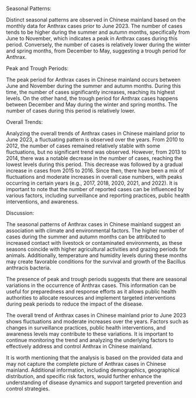 Seasonal Patterns:

Distinct seasonal patterns are observed in Chinese mainland based on the monthly data for Anthrax cases prior to June 2023. The number of cases tends to be higher during the summer and autumn months, specifically from June to November, which indicates a peak in Anthrax cases during this period. Conversely, the number of cases is relatively lower during the winter and spring months, from December to May, suggesting a trough period for Anthrax.

Peak and Trough Periods:

The peak period for Anthrax cases in Chinese mainland occurs between June and November during the summer and autumn months. During this time, the number of cases significantly increases, reaching its highest levels. On the other hand, the trough period for Anthrax cases happens between December and May during the winter and spring months. The number of cases during this period is relatively lower.

Overall Trends:

Analyzing the overall trends of Anthrax cases in Chinese mainland prior to June 2023, a fluctuating pattern is observed over the years. From 2010 to 2012, the number of cases remained relatively stable with some fluctuations, but no significant trend was observed. However, from 2013 to 2014, there was a notable decrease in the number of cases, reaching the lowest levels during this period. This decrease was followed by a gradual increase in cases from 2015 to 2016. Since then, there have been a mix of fluctuations and moderate increases in overall case numbers, with peaks occurring in certain years (e.g., 2017, 2018, 2020, 2021, and 2022). It is important to note that the number of reported cases can be influenced by various factors, including surveillance and reporting practices, public health interventions, and awareness.

Discussion:

The seasonal patterns of Anthrax cases in Chinese mainland suggest an association with climate and environmental factors. The higher number of cases during the summer and autumn months can be attributed to increased contact with livestock or contaminated environments, as these seasons coincide with higher agricultural activities and grazing periods for animals. Additionally, temperature and humidity levels during these months may create favorable conditions for the survival and growth of the Bacillus anthracis bacteria.

The presence of peak and trough periods suggests that there are seasonal variations in the occurrence of Anthrax cases. This information can be useful for preparedness and response efforts as it allows public health authorities to allocate resources and implement targeted interventions during peak periods to reduce the impact of the disease.

The overall trend of Anthrax cases in Chinese mainland prior to June 2023 shows fluctuations and moderate increases over the years. Factors such as changes in surveillance practices, public health interventions, and awareness levels may contribute to these variations. It is important to continue monitoring the trend and analyzing the underlying factors to effectively address and control Anthrax in Chinese mainland.

It is worth mentioning that the analysis is based on the provided data and may not capture the complete picture of Anthrax cases in Chinese mainland. Additional information, including demographics, geographical distribution, and specific risk factors, would further enhance the understanding of disease dynamics and support targeted prevention and control strategies.
